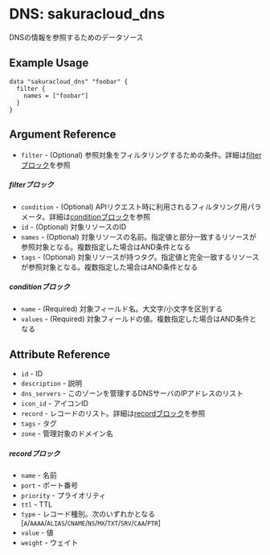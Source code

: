 # DNS: sakuracloud_dns

DNSの情報を参照するためのデータソース

## Example Usage

```hcl
data "sakuracloud_dns" "foobar" {
  filter {
    names = ["foobar"]
  }
}
```

## Argument Reference

* `filter` - (Optional) 参照対象をフィルタリングするための条件。詳細は[filterブロック](#filter)を参照 

##### filterブロック

* `condition` - (Optional) APIリクエスト時に利用されるフィルタリング用パラメータ。詳細は[conditionブロック](#condition)を参照  
* `id` - (Optional) 対象リソースのID 
* `names` - (Optional) 対象リソースの名前。指定値と部分一致するリソースが参照対象となる。複数指定した場合はAND条件となる  
* `tags` - (Optional) 対象リソースが持つタグ。指定値と完全一致するリソースが参照対象となる。複数指定した場合はAND条件となる

##### conditionブロック

* `name` - (Required) 対象フィールド名。大文字/小文字を区別する  
* `values` - (Required) 対象フィールドの値。複数指定した場合はAND条件となる


## Attribute Reference

* `id` - ID
* `description` - 説明
* `dns_servers` - このゾーンを管理するDNSサーバのIPアドレスのリスト
* `icon_id` - アイコンID
* `record` - レコードのリスト。詳細は[recordブロック](#record)を参照  
* `tags` - タグ
* `zone` - 管理対象のドメイン名

##### recordブロック

* `name` - 名前
* `port` - ポート番号
* `priority` - プライオリティ
* `ttl` - TTL
* `type` - レコード種別。次のいずれかとなる [`A`/`AAAA`/`ALIAS`/`CNAME`/`NS`/`MX`/`TXT`/`SRV`/`CAA`/`PTR`]
* `value` - 値
* `weight` - ウェイト


